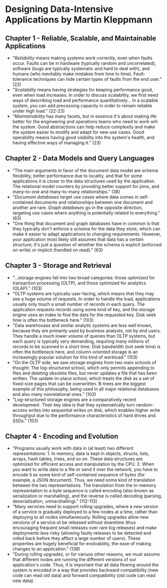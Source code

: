 # Designing Data-Intensive Applications by Martin Kleppmann

## Chapter 1 - Reliable, Scalable, and Maintainable Applications
* "*Reliability* means making systems work correctly, even when faults occur. Faults can be in hardware (typically random and uncorrelated), 
software (bugs are typically systematic and hard to deal with), and humans (who inevitably make mistakes from time to time). Fault-tolerance techniques can hide 
certain types of faults from the end user." (22)
* "*Scalability* means having strategies for keeping performance good, even when load increases. In order to discuss scalability, we first need ways of describing 
load and performance quantitatively... In a scalable system, you can add processing capacity in order to remain reliable under high load." (22-23)
* "*Maintainability* has many facets, but in essence it's about making life better for the engineering and operations teams who need to work wih the system.
Good abstractions can help reduce complexity and make the system easier to modify and adapt for new use cases. Good operability means having good visibility into
the system's health, and having effective ways of managing it." (23)

## Chapter 2 - Data Models and Query Languages
* "The main arguments in favor of the document data model are schema flexibility, better performance due to locality, and that for some applications it is closer to the data structures used by the application. The relational model counters by providing better support for joins, and many-to-one and many-to-many relationships." (38)
* "*Document databases* target use cases where data comes in self-contained documents and relationships between one document and another are rare. *Graph databases* go in the opposite direction, targeting use cases where anything is potentially related to everything." (63)
* "One thing that document and graph databases have in common is that they typically don't enforce a schema for the data they store, which can make it easier to adapt applications to changing requirements. However, your application most likely still assumes that data has a certain structure; it's just a question of whether the schema is explicit (enforced on write) or implicit (handled on read)." (63)

## Chapter 3 - Storage and Retrieval
* "...storage engines fall into two broad categories: those optimized for transaction processing (OLTP), and those optimized for analytics (OLAP)." (103)
* "OLTP systems are typically user-facing, which means that they may see a huge volume of requests. In order to handle the load, applications usually only touch a small number of records in each query. The application requests records using some kind of key, and the storage engine uses an index to find the data for the requested key. Disk seek time is often the bottleneck here." (103)
* "Data warehouses and similar analytic systems are less well known, because they are primarily used by business analysts, not by end users. They handle a much lower volume of queries than OLTP systems, but each query is typically very demanding, requiring many millions of records to be scanned in a short time. Disk bandwidth (not seek time) is often the bottleneck here, and column-oriented storage is an increasingly popular solution for this kind of workload." (103)
* "On the OLTP side, we saw storage engines from two main schools of thought: The log-structured school, which only permits appending to files and deleting obsolete files, but never updates a file that has been written. The update-in-place school, which treats the disk as a set of fixed-size pages that can be overwritten. B-trees are the biggest example of this philosophy, being used in all major relational databases and also many nonrelational ones." (103)
* "Log-structured storage engines are a comparatively recent development. Their key idea is that they systematically turn random-access writes into sequential writes on disk, which enables higher write throughput due to the performance characteristics of hard drives and SSDs." (103)

## Chapter 4 - Encoding and Evolution
* "Programs usually work with data in (at least) two different representations: 1. In memory, data is kept in objects, structs, lists, arrays, hash tables, trees, and so on. These data structures are optimized for efficient access and manipulation by the CPU. 2. When you want to write data to a file or send it over the network, you have to encode it as some kind of self-contained sequence of bytes (for example, a JSON document). Thus, we need some kind of translation between the two representations. The translation from the in-memory representation to a byte sequence is called encoding (also known as serialization or marshalling), and the reverse is called decoding (parsing, deserialization, unmarshalling)." (112-113)
* "Many services need to support rolling upgrades, where a new version of a service is gradually deployed to a few nodes at a time, rather than deploying to all nodes simultaneously. Rolling upgrades allow new versions of a service ot be released without downtime (thus encouraging frequent small releases over rare big releases) and make deployments less risky (allowing faulty releases to be detected and rolled back before they affect a large number of users). These properties are hugely beneficial for evolvability, the ease of making changes to an application." (139)
* "During rolling upgrades, or for variuos other reasons, we must assume that different nodes are running the different versions of our application's code. Thus, it is important that all data flowing around the system is encoded in a way that provides backward compatibility (new code can read old data) and forward compatibility (old code can read new data).
